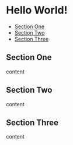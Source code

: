 # Hello World!

[](toc)

*   [Section One](#section-one)
*   [Section Two](#section-two)
*   [Section Three](#section-three)

## Section One

content

## Section Two

content

## Section Three

content
